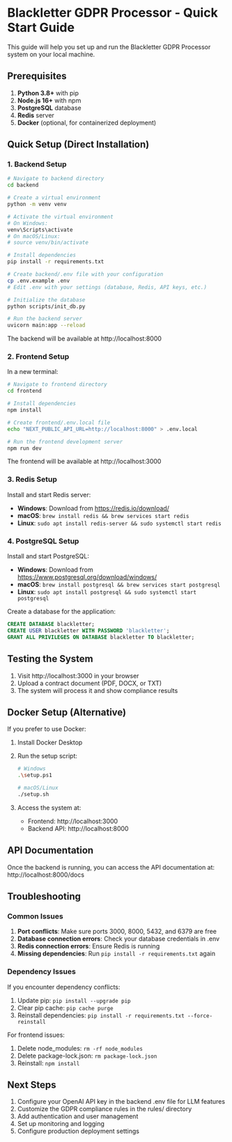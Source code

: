 # Blackletter GDPR Processor - Quick Start Guide

This guide will help you set up and run the Blackletter GDPR Processor system on your local machine.

## Prerequisites

1. **Python 3.8+** with pip
2. **Node.js 16+** with npm
3. **PostgreSQL** database
4. **Redis** server
5. **Docker** (optional, for containerized deployment)

## Quick Setup (Direct Installation)

### 1. Backend Setup

```bash
# Navigate to backend directory
cd backend

# Create a virtual environment
python -m venv venv

# Activate the virtual environment
# On Windows:
venv\Scripts\activate
# On macOS/Linux:
# source venv/bin/activate

# Install dependencies
pip install -r requirements.txt

# Create backend/.env file with your configuration
cp .env.example .env
# Edit .env with your settings (database, Redis, API keys, etc.)

# Initialize the database
python scripts/init_db.py

# Run the backend server
uvicorn main:app --reload
```

The backend will be available at http://localhost:8000

### 2. Frontend Setup

In a new terminal:

```bash
# Navigate to frontend directory
cd frontend

# Install dependencies
npm install

# Create frontend/.env.local file
echo "NEXT_PUBLIC_API_URL=http://localhost:8000" > .env.local

# Run the frontend development server
npm run dev
```

The frontend will be available at http://localhost:3000

### 3. Redis Setup

Install and start Redis server:

- **Windows**: Download from https://redis.io/download/
- **macOS**: `brew install redis && brew services start redis`
- **Linux**: `sudo apt install redis-server && sudo systemctl start redis`

### 4. PostgreSQL Setup

Install and start PostgreSQL:

- **Windows**: Download from https://www.postgresql.org/download/windows/
- **macOS**: `brew install postgresql && brew services start postgresql`
- **Linux**: `sudo apt install postgresql && sudo systemctl start postgresql`

Create a database for the application:
```sql
CREATE DATABASE blackletter;
CREATE USER blackletter WITH PASSWORD 'blackletter';
GRANT ALL PRIVILEGES ON DATABASE blackletter TO blackletter;
```

## Testing the System

1. Visit http://localhost:3000 in your browser
2. Upload a contract document (PDF, DOCX, or TXT)
3. The system will process it and show compliance results

## Docker Setup (Alternative)

If you prefer to use Docker:

1. Install Docker Desktop
2. Run the setup script:
   ```bash
   # Windows
   .\setup.ps1
   
   # macOS/Linux
   ./setup.sh
   ```

3. Access the system at:
   - Frontend: http://localhost:3000
   - Backend API: http://localhost:8000

## API Documentation

Once the backend is running, you can access the API documentation at:
http://localhost:8000/docs

## Troubleshooting

### Common Issues

1. **Port conflicts**: Make sure ports 3000, 8000, 5432, and 6379 are free
2. **Database connection errors**: Check your database credentials in .env
3. **Redis connection errors**: Ensure Redis is running
4. **Missing dependencies**: Run `pip install -r requirements.txt` again

### Dependency Issues

If you encounter dependency conflicts:

1. Update pip: `pip install --upgrade pip`
2. Clear pip cache: `pip cache purge`
3. Reinstall dependencies: `pip install -r requirements.txt --force-reinstall`

For frontend issues:
1. Delete node_modules: `rm -rf node_modules`
2. Delete package-lock.json: `rm package-lock.json`
3. Reinstall: `npm install`

## Next Steps

1. Configure your OpenAI API key in the backend .env file for LLM features
2. Customize the GDPR compliance rules in the rules/ directory
3. Add authentication and user management
4. Set up monitoring and logging
5. Configure production deployment settings